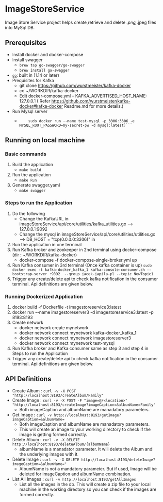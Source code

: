# ImageStoreService
Image Store Service project helps create,retrieve and delete *.png,*.jpeg files into MySql DB.

## Prerequisites
- Install docker and docker-compose
- Install swagger
    - `brew tap go-swagger/go-swagger`
    - `brew install go-swagger`
- [`go`](https://golang.org/doc/install): built in (1.14 or later)
- Prequisites for Kafka
    - git clone https://github.com/wurstmeister/kafka-docker 
    - cd ~/WORKDIR/kafka-docker
    - Edit docker-compose.yml - KAFKA_ADVERTISED_HOST_NAME: 127.0.0.1 ( Refer https://github.com/wurstmeister/kafka-docker#kafka-docker Readme.md for more details.)
- Run Mysql server
    - ``` sudo docker pull mysql/mysql-server:latest
          sudo docker run --name test-mysql -p 3306:3306 -e MYSQL_ROOT_PASSWORD=my-secret-pw -d mysql:latest]```

## Running on local machine

### Basic commands
1) Build the application  
    - `make build`
2) Run the application
    - `make Run`
3) Generate swagger.yaml
    - `make swagger`

### Steps to run the Application
1) Do the following
   - Change the KafkaURL in imageStoreService/api/core/utilities/kafka_utilities.go --> 127.0.0.1:9092
   - Change the mysql in  imageStoreService/api/core/utilities/utilities.go --> DB_HOST = "tcp(0.0.0.0:3306)" in 
2) Run the application in one terminal
3) Run Kafka broker and zookeeper in 2nd terminal using docker-compose (dir : ~/WORKDIR/kafka-docker) 
   - docker-compose -f docker-compose-single-broker.yml up
4) Run Kafka consumer in 3rd terminal (Once kafka container is up)
   ```sudo docker exec -t kafka-docker_kafka_1 kafka-console-consumer.sh --bootstrap-server :9092  --group jacek-japila-pl --topic NewTopic1 ```
5) Trigger any create/delete api to check kafka notification in the consumer terminal. Api definitions are given below.


### Running Dockerized Application

1) docker build -f Dockerfile -t imagestoreservice3:latest 
2) docker run --name imagestoreserver3 -d  imagestoreservice3:latest -p 8193:8193
3) Create network 
    - docker network create mynetwork
    - docker network connect mynetwork kafka-docker_kafka_1
    - docker network connect mynetwork imagestoreserver3
    - docker network connect mynetwork test-mysql
4) Run Kafka broker and Kafka consumer same as step 3 and step 4 in Steps to run the Application
5) Trigger any create/delete api to check kafka notification in the consumer terminal. Api definitions are given below.

## API Definitions

-  Create Album  : `curl -v -X POST "http://localhost:8193/createAlbum/Family" `
-  Create Image  : `curl -v -X POST -F "image=@/<location>"  "http://localhost:8193/createImage?imageCaption=&albumName=Family"`
    - Both imageCaption and albumName are manadatory parameters.
-  Get Image     :  `curl -v http://localhost:8193/getImage?imageCaption=&albumName=` 
    - Both imageCaption and albumName are manadatory parameters.
    - This will create an image to your working directory to check if the image is getting formed correctly.
-	Delete Album :  `curl -v -X DELETE http://localhost:8193/deleteAlbum/{albumName}` 
    - albumName is a manadator parameter. It will delete the Album and the underlying images with it.
-	Delete Image :   `curl -v -X DELETE http://localhost:8193/deleteImage?imageCaption=&albumName="`
    - AlbumName is not a mandatory parameter. But if used, Image will be deleted for imageCaption and albumName combination.
-   List All Images : `curl -v http://localhost:8193/getAllImages`
    - List all the images in the db. This will create a zip file to your local machine in the working directory so you can check if the images are formed correctly.
